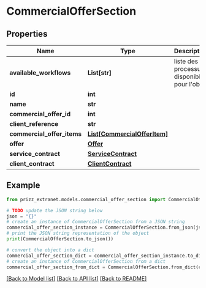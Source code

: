 # CommercialOfferSection


## Properties

Name | Type | Description | Notes
------------ | ------------- | ------------- | -------------
**available_workflows** | **List[str]** | liste des processus disponible pour l&#39;objet | [optional] 
**id** | **int** |  | [optional] 
**name** | **str** |  | [optional] 
**commercial_offer_id** | **int** |  | [optional] 
**client_reference** | **str** |  | [optional] 
**commercial_offer_items** | [**List[CommercialOfferItem]**](CommercialOfferItem.md) |  | [optional] 
**offer** | [**Offer**](Offer.md) |  | [optional] 
**service_contract** | [**ServiceContract**](ServiceContract.md) |  | [optional] 
**client_contract** | [**ClientContract**](ClientContract.md) |  | [optional] 

## Example

```python
from prizz_extranet.models.commercial_offer_section import CommercialOfferSection

# TODO update the JSON string below
json = "{}"
# create an instance of CommercialOfferSection from a JSON string
commercial_offer_section_instance = CommercialOfferSection.from_json(json)
# print the JSON string representation of the object
print(CommercialOfferSection.to_json())

# convert the object into a dict
commercial_offer_section_dict = commercial_offer_section_instance.to_dict()
# create an instance of CommercialOfferSection from a dict
commercial_offer_section_from_dict = CommercialOfferSection.from_dict(commercial_offer_section_dict)
```
[[Back to Model list]](../README.md#documentation-for-models) [[Back to API list]](../README.md#documentation-for-api-endpoints) [[Back to README]](../README.md)


